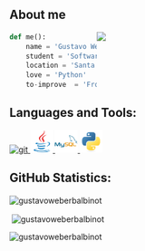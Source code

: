 ## **About me**


<img align="right" width="350" src="https://i.pinimg.com/originals/9c/c5/3d/9cc53d773b11df8bf93737eef1b0757b.gif" />

```Python
def me():
    name = 'Gustavo Weber Balbinot'
    student = 'Software Developer'
    location = 'Santa Catarina, Joinville, Brazil'
    love = 'Python'
    to-improve  = 'FrontEnd and Desing'
```

## **Languages and Tools:**

<p align="left"> <a href="https://git-scm.com/" target="_blank" rel="noreferrer"> <img src="https://www.vectorlogo.zone/logos/git-scm/git-scm-icon.svg" alt="git" width="40" height="40"/> </a> <a href="https://www.java.com" target="_blank" rel="noreferrer"> <img src="https://raw.githubusercontent.com/devicons/devicon/master/icons/java/java-original.svg" alt="java" width="40" height="40"/> </a> <a href="https://www.mysql.com/" target="_blank" rel="noreferrer"> <img src="https://raw.githubusercontent.com/devicons/devicon/master/icons/mysql/mysql-original-wordmark.svg" alt="mysql" width="40" height="40"/> </a> <a href="https://www.python.org" target="_blank" rel="noreferrer"> <img src="https://raw.githubusercontent.com/devicons/devicon/master/icons/python/python-original.svg" alt="python" width="40" height="40"/> </a> </p>

## **GitHub Statistics:**

<p>
    <img align="center" src="https://github-readme-stats.vercel.app/api/top-langs?username=gustavoweberbalbinot&show_icons=true&locale=en&layout=compact" alt="gustavoweberbalbinot" />
</p>
<p> 
    &nbsp;<img align="center" src="https://github-readme-stats.vercel.app/api?username=gustavoweberbalbinot&show_icons=true&locale=en" alt="gustavoweberbalbinot" />
</p>
<p align="left">
    <img src="https://komarev.com/ghpvc/?username=gustavoweberbalbinot&label=Profile%20views&color=9100B7&style=flat" alt="gustavoweberbalbinot" /> 
</p>
